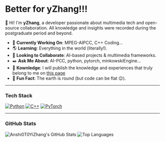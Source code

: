 # Better for yZhang!!!

👋 Hi! I'm **yZhang**, a developer passionate about multimedia tech and open-source collaboration. All knowledge and insights were recorded during the postgraduate period and beyond.

- 🏰 **Currently Working On**: MPEG-AIPCC, C++ Coding...
- 🌎 **Learning**: Everything in the world (literally!).
- 👟 **Looking to Collaborate**: AI-based projects & multimedia frameworks.
- ✒️ **Ask Me About**: AI-PCC, python, pytorch, minkowskiEngine...
- 🙋 **Kownledge**: I will publish the knowledge and experiences that truly belong to me on [this page](https://anshi0t0yizhang.github.io/)
- 💫 **Fun Fact**: The earth is round (but code can be flat 😉).

---
### **Tech Stack**  
[![Python](https://img.shields.io/badge/-Python-3776AB?logo=python&logoColor=white&style=flat)](https://www.python.org/)
[![C++](https://img.shields.io/badge/-C++-00599C?logo=c%2B%2B&logoColor=white&style=flat)](https://isocpp.org/)
[![PyTorch](https://img.shields.io/badge/-PyTorch-EE4C2C?logo=pytorch&logoColor=white&style=flat)](https://pytorch.org/)

---
### **GitHub Stats**  
<!-- 动态统计卡片：替换为你的用户名 -->
![Anshi0T0YiZhang's GitHub Stats](https://github-readme-stats.vercel.app/api?username=Anshi0T0YiZhang&show_icons=true&theme=dark&hide_border=true)
![Top Languages](https://github-readme-stats.vercel.app/api/top-langs/?username=Anshi0T0YiZhang&layout=compact&theme=dark&hide_border=true)

